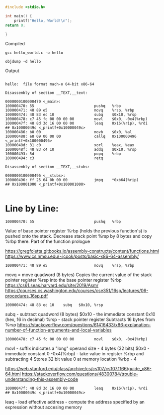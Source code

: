 ```C

#include <stdio.h>

int main() {
	printf("Hello, World!\n");
return 0;

}
```

Compiled
```
gcc hello_world.c -o hello
```

 ```
 objdump -d hello
 ```
Output
```

hello:	file format mach-o 64-bit x86-64

Disassembly of section __TEXT,__text:

0000000100000470 <_main>:
100000470: 55                          	pushq	%rbp
100000471: 48 89 e5                    	movq	%rsp, %rbp
100000474: 48 83 ec 10                 	subq	$0x10, %rsp
100000478: c7 45 fc 00 00 00 00        	movl	$0x0, -0x4(%rbp)
10000047f: 48 8d 3d 16 00 00 00        	leaq	0x16(%rip), %rdi        ## 0x10000049c <_printf+0x10000049c>
100000486: b0 00                       	movb	$0x0, %al
100000488: e8 09 00 00 00              	callq	0x100000496 <_printf+0x100000496>
10000048d: 31 c0                       	xorl	%eax, %eax
10000048f: 48 83 c4 10                 	addq	$0x10, %rsp
100000493: 5d                          	popq	%rbp
100000494: c3                          	retq

Disassembly of section __TEXT,__stubs:

0000000100000496 <__stubs>:
100000496: ff 25 64 0b 00 00           	jmpq	*0xb64(%rip)            ## 0x100001000 <_printf+0x100001000>


```

# Line by Line:

```
100000470: 55                          	pushq	%rbp
```
Value of base pointer register %rbp (holds the previous function's) is pushed onto the stack. Decrease stack point %rsp by 8 bytes and copy %rbp there. Part of the 
function prologue

https://gregfoletta.gitbooks.io/assembly-constructs/content/functions.html
https://www.cs.nmsu.edu/~jcook/posts/basic-x86-64-assembly/


```
100000471: 48 89 e5                    	movq	%rsp, %rbp
```
movq = move quadword (8 bytes)
Copies the current value of the stack pointer register %rsp into the base pointer register %rbp
https://cs61.seas.harvard.edu/site/2019/Asm/
https://courses.cs.washington.edu/courses/cse351/16sp/lectures/06-procedures_16sp.pdf

```
100000474: 48 83 ec 10    subq   $0x10, %rsp

```
subq - subtract quadword (8 bytes)
$0x10 - the immediate constant 0x10 (hex, 16 in decimal)
%rsp - stack pointer register
Subtracts 16 bytes from %rsp
https://stackoverflow.com/questions/61416433/x86-explanation-number-of-function-arguments-and-local-variables

```
100000478: c7 45 fc 00 00 00 00        	movl	$0x0, -0x4(%rbp)

```
movl - suffix indicates a "long" operand size - 4 bytes (32 bits)
$0x0 - immediate constant 0
-0x4(%rbp) - take value in register %rbp and subtracting 4
Stores 32 bit value 0 at memory location %rbp - 4

https://web.stanford.edu/class/archive/cs/cs107/cs107.1166/guide_x86-64.html
https://stackoverflow.com/questions/48300784/trouble-understanding-this-assembly-code

```
10000047f: 48 8d 3d 16 00 00 00        	leaq	0x16(%rip), %rdi        ## 0x10000049c <_printf+0x10000049c>

```
leaq - load effective address - compute the address specified by an expression without accesing memory
